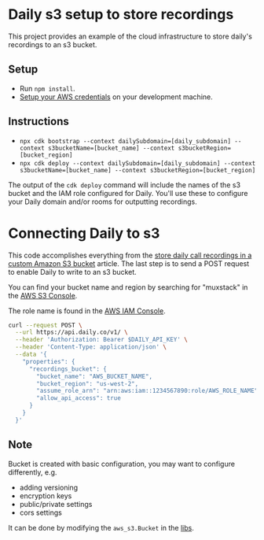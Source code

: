 # Daily s3 setup to store recordings

This project provides an example of the cloud infrastructure to store
daily's recordings to an s3 bucket.

## Setup

- Run `npm install`.
- [Setup your AWS credentials](https://docs.aws.amazon.com/sdk-for-java/v1/developer-guide/setup-credentials.html) on your development machine.

## Instructions

- `npx cdk bootstrap --context dailySubdomain=[daily_subdomain] --context s3bucketName=[bucket_name] --context s3bucketRegion=[bucket_region]`
- `npx cdk deploy --context dailySubdomain=[daily_subdomain] --context s3bucketName=[bucket_name] --context s3bucketRegion=[bucket_region]`

The output of the `cdk deploy` command will include the names of the
s3 bucket and the IAM role configured for Daily.
You'll use these to configure your Daily domain and/or rooms for
outputting recordings.

# Connecting Daily to s3

This code accomplishes everything from the [store daily call recordings in a custom Amazon S3 bucket](https://docs.daily.co/guides/products/live-streaming-recording/storing-recordings-in-a-custom-s3-bucket) article. The last step is to send a POST request to enable Daily to write to an s3 bucket.

You can find your bucket name and region by searching for "muxstack" in the [AWS S3 Console](https://s3.console.aws.amazon.com/s3/buckets).

The role name is found in the [AWS IAM Console](https://us-east-1.console.aws.amazon.com/iamv2/home#/roles).

```bash
curl --request POST \
  --url https://api.daily.co/v1/ \
  --header 'Authorization: Bearer $DAILY_API_KEY' \
  --header 'Content-Type: application/json' \
  --data '{
    "properties": {
      "recordings_bucket": {
        "bucket_name": "AWS_BUCKET_NAME",
        "bucket_region": "us-west-2",
        "assume_role_arn": "arn:aws:iam::1234567890:role/AWS_ROLE_NAME",
        "allow_api_access": true
      }
    }
  }'
```


## Note

Bucket is created with basic configuration, you may want to configure differently, e.g.

- adding versioning
- encryption keys
- public/private settings
- cors settings

It can be done by modifying the `aws_s3.Bucket` in the [libs](./lib/daily-recordings-bucket-stack.ts).
